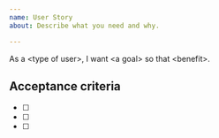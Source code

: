 ```yaml
---
name: User Story
about: Describe what you need and why.

---
```


As a \<type of user\>, I want \<a goal\> so that \<benefit\>. 
  
## Acceptance criteria
- [ ]
- [ ]
- [ ]
